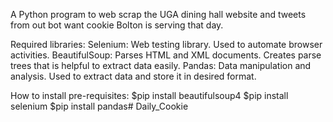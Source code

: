 A Python program to web scrap the UGA dining hall website and tweets from out bot want cookie Bolton is serving that day.

Required libraries:
	 Selenium: Web testing library. Used to automate browser activities.
	 BeautifulSoup: Parses HTML and XML documents. Creates parse trees that is helpful to extract data easily.
	 Pandas: Data manipulation and analysis. Used to extract data and store it in desired format.

How to install pre-requisites:
    $pip install beautifulsoup4
    $pip install selenium
    $pip install pandas# Daily_Cookie
